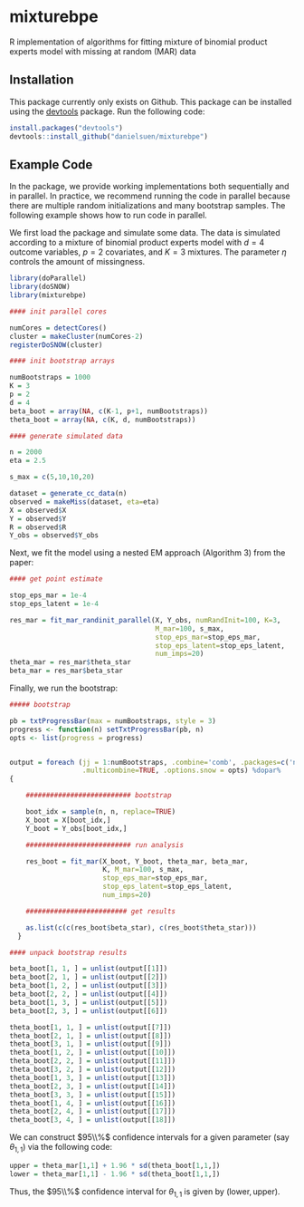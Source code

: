 # mixturebpe
R implementation of algorithms for fitting mixture of binomial product experts model with missing at random (MAR) data

## Installation 
This package currently only exists on Github.  This package can be installed using the [devtools](https://github.com/hadley/devtools) package.  Run the following code:

```R
install.packages("devtools")
devtools::install_github("danielsuen/mixturebpe") 
```

## Example Code

In the package, we provide working implementations both sequentially and in parallel.  In practice, we recommend running the code in parallel because there are multiple random initializations and many bootstrap samples.  The following example shows how to run code in parallel.

We first load the package and simulate some data.  The data is simulated according to a mixture of binomial product experts model with $d=4$ outcome variables, $p=2$ covariates, and $K=3$ mixtures.  The parameter $\eta$ controls the amount of missingness.

```R
library(doParallel)
library(doSNOW)
library(mixturebpe)

#### init parallel cores

numCores = detectCores()
cluster = makeCluster(numCores-2)
registerDoSNOW(cluster)

#### init bootstrap arrays

numBootstraps = 1000
K = 3
p = 2
d = 4
beta_boot = array(NA, c(K-1, p+1, numBootstraps))
theta_boot = array(NA, c(K, d, numBootstraps))

#### generate simulated data

n = 2000
eta = 2.5

s_max = c(5,10,10,20)

dataset = generate_cc_data(n)
observed = makeMiss(dataset, eta=eta)
X = observed$X
Y = observed$Y
R = observed$R
Y_obs = observed$Y_obs
```

Next, we fit the model using a nested EM approach (Algorithm 3) from the paper:

```R
#### get point estimate

stop_eps_mar = 1e-4
stop_eps_latent = 1e-4

res_mar = fit_mar_randinit_parallel(X, Y_obs, numRandInit=100, K=3,
                                    M_mar=100, s_max,
                                    stop_eps_mar=stop_eps_mar,
                                    stop_eps_latent=stop_eps_latent,
                                    num_imps=20)
theta_mar = res_mar$theta_star
beta_mar = res_mar$beta_star
```

Finally, we run the bootstrap:

```R
##### bootstrap

pb = txtProgressBar(max = numBootstraps, style = 3)
progress <- function(n) setTxtProgressBar(pb, n)
opts <- list(progress = progress)


output = foreach (jj = 1:numBootstraps, .combine='comb', .packages=c('nnet'),
                  .multicombine=TRUE, .options.snow = opts) %dopar%
{

    ########################## bootstrap

    boot_idx = sample(n, n, replace=TRUE)
    X_boot = X[boot_idx,]
    Y_boot = Y_obs[boot_idx,]

    ########################## run analysis

    res_boot = fit_mar(X_boot, Y_boot, theta_mar, beta_mar,
                       K, M_mar=100, s_max,
                       stop_eps_mar=stop_eps_mar,
                       stop_eps_latent=stop_eps_latent,
                       num_imps=20)

    ######################### get results

    as.list(c(c(res_boot$beta_star), c(res_boot$theta_star)))
  }

#### unpack bootstrap results

beta_boot[1, 1, ] = unlist(output[[1]])
beta_boot[2, 1, ] = unlist(output[[2]])
beta_boot[1, 2, ] = unlist(output[[3]])
beta_boot[2, 2, ] = unlist(output[[4]])
beta_boot[1, 3, ] = unlist(output[[5]])
beta_boot[2, 3, ] = unlist(output[[6]])

theta_boot[1, 1, ] = unlist(output[[7]])
theta_boot[2, 1, ] = unlist(output[[8]])
theta_boot[3, 1, ] = unlist(output[[9]])
theta_boot[1, 2, ] = unlist(output[[10]])
theta_boot[2, 2, ] = unlist(output[[11]])
theta_boot[3, 2, ] = unlist(output[[12]])
theta_boot[1, 3, ] = unlist(output[[13]])
theta_boot[2, 3, ] = unlist(output[[14]])
theta_boot[3, 3, ] = unlist(output[[15]])
theta_boot[1, 4, ] = unlist(output[[16]])
theta_boot[2, 4, ] = unlist(output[[17]])
theta_boot[3, 4, ] = unlist(output[[18]])
```

We can construct $95\\%$ confidence intervals for a given parameter (say $\theta_{1,1}$) via the following code:

```R
upper = theta_mar[1,1] + 1.96 * sd(theta_boot[1,1,])
lower = theta_mar[1,1] - 1.96 * sd(theta_boot[1,1,])
```

Thus, the $95\\%$ confidence interval for $\theta_{1,1}$ is given by $(\text{lower}, \text{upper})$.
